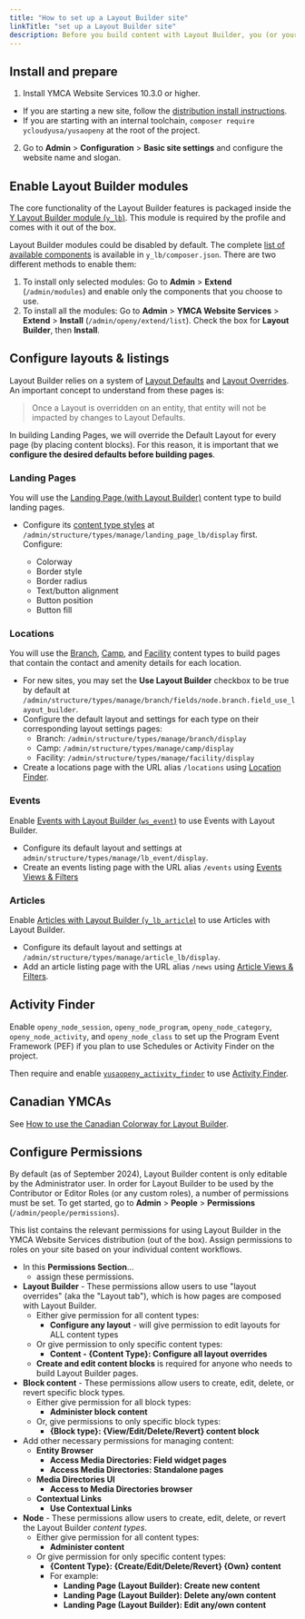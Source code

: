 ```yaml
---
title: "How to set up a Layout Builder site"
linkTitle: "set up a Layout Builder site"
description: Before you build content with Layout Builder, you (or your development partner) must install and configure your site.
---
```


## Install and prepare

1. Install YMCA Website Services 10.3.0 or higher.
  - If you are starting a new site, follow the [distribution install instructions](https://github.com/YCloudYUSA/yusaopeny#installation).
  - If you are starting with an internal toolchain, `composer require ycloudyusa/yusaopeny` at the root of the project.
2. Go to **Admin** > **Configuration** > **Basic site settings** and configure the website name and slogan.

## Enable Layout Builder modules

The core functionality of the Layout Builder features is packaged inside the [Y Layout Builder module (`y_lb`)](https://github.com/YCloudYUSA/y_lb). This module is required by the profile and comes with it out of the box.

Layout Builder modules could be disabled by default. The complete [list of available components](https://github.com/YCloudYUSA/y_lb/blob/main/composer.json#L16) is available in `y_lb/composer.json`. There are two different methods to enable them:

1. To install only selected modules: Go to **Admin** > **Extend** (`/admin/modules`) and enable only the components that you choose to use.
2. To install all the modules: Go to **Admin** > **YMCA Website Services** > **Extend** > **Install** (`/admin/openy/extend/list`). Check the box for **Layout Builder**, then **Install**.

## Configure layouts & listings

Layout Builder relies on a system of [Layout Defaults](https://www.drupal.org/docs/8/core/modules/layout-builder/creating-layout-defaults) and [Layout Overrides](https://www.drupal.org/docs/8/core/modules/layout-builder/creating-layout-overrides). An important concept to understand from these pages is:

> Once a Layout is overridden on an entity, that entity will not be impacted by changes to Layout Defaults.

In building Landing Pages, we will override the Default Layout for every page (by placing content blocks). For this reason, it is important that we **configure the desired defaults before building pages**.

### Landing Pages

You will use the [Landing Page (with Layout Builder)](../../user-documentation/content-types/lb-landing-page) content type to build landing pages.

- Configure its [content type styles](../../user-documentation/layout-builder/advanced-options/#content-type-styles) at `/admin/structure/types/manage/landing_page_lb/display` first. Configure:

  - Colorway
  - Border style
  - Border radius
  - Text/button alignment
  - Button position
  - Button fill

### Locations

You will use the [Branch](../../user-documentation/content-types/branch), [Camp](../../user-documentation/content-types/camp), and [Facility](../../user-documentation/content-types/facility) content types to build pages that contain the contact and amenity details for each location.

- For new sites, you may set the **Use Layout Builder** checkbox to be true by default at `/admin/structure/types/manage/branch/fields/node.branch.field_use_layout_builder`.
- Configure the default layout and settings for each type on their corresponding layout settings pages:
  - Branch: `/admin/structure/types/manage/branch/display`
  - Camp: `/admin/structure/types/manage/camp/display`
  - Facility: `/admin/structure/types/manage/facility/display`
- Create a locations page with the URL alias `/locations` using [Location Finder](../../user-documentation/layout-builder/location-finder).

### Events

Enable [Events with Layout Builder (`ws_event`)](https://www.drupal.org/project/ws_event) to use Events with Layout Builder.

- Configure its default layout and settings at `admin/structure/types/manage/lb_event/display`.
- Create an events listing page with the URL alias `/events` using [Events Views & Filters](../../user-documentation/layout-builder/event-views)

### Articles

Enable [Articles with Layout Builder (`y_lb_article`)](https://www.drupal.org/project/y_lb_article) to use Articles with Layout Builder.

- Configure its default layout and settings at `/admin/structure/types/manage/article_lb/display`.
- Add an article listing page with the URL alias `/news` using [Article Views & Filters](../../user-documentation/layout-builder/article-views).

## Activity Finder

Enable `openy_node_session`, `openy_node_program`, `openy_node_category`, `openy_node_activity`, and `openy_node_class` to set up the Program Event Framework (PEF) if you plan to use Schedules or Activity Finder on the project.

Then require and enable [`yusaopeny_activity_finder`](https://github.com/YCloudYUSA/yusaopeny_activity_finder) to use [Activity Finder](../../user-documentation/schedules/activity-finder).

## Canadian YMCAs

See [How to use the Canadian Colorway for Layout Builder](../canada).

## Configure Permissions

By default (as of September 2024), Layout Builder content is only editable by the Administrator user. In order for Layout Builder to be used by the Contributor or Editor Roles (or any custom roles), a number of permissions must be set. To get started, go to **Admin** > **People** > **Permissions** (`/admin/people/permissions`).

This list contains the relevant permissions for using Layout Builder in the YMCA Website Services distribution (out of the box). Assign permissions to roles on your site based on your individual content workflows.

- In this **Permissions Section**...
  - assign these permissions.
- **Layout Builder** - These permissions allow users to use "layout overrides" (aka the "Layout tab"), which is how pages are composed with Layout Builder.
  - Either give permission for all content types:
    - **Configure any layout** - will give permission to edit layouts for ALL content types
  - Or give permission to only specific content types:
    - **Content - {Content Type}: Configure all layout overrides**
  - **Create and edit content blocks** is required for anyone who needs to build Layout Builder pages.
- **Block content** - These permissions allow users to create, edit, delete, or revert specific block types.
  - Either give permission for all block types:
    - **Administer block content**
  - Or, give permissions to only specific block types:
    - **{Block type}: {View/Edit/Delete/Revert} content block**
- Add other necessary permissions for managing content:
  - **Entity Browser**
    - **Access Media Directories: Field widget pages**
    - **Access Media Directories: Standalone pages**
  - **Media Directories UI**
    - **Access to Media Directories browser**
  - **Contextual Links**
    - **Use Contextual Links**
- **Node** - These permissions allow users to create, edit, delete, or revert the Layout Builder _content types_.
  - Either give permission for all content types:
    - **Administer content**
  - Or give permission for only specific content types:
    - **{Content Type}: {Create/Edit/Delete/Revert} {Own} content**
    - For example:
      - **Landing Page (Layout Builder): Create new content**
      - **Landing Page (Layout Builder): Delete any/own content**
      - **Landing Page (Layout Builder): Edit any/own content**
